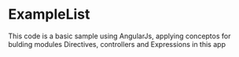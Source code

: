 # ExampleList

This code is a basic sample using AngularJs, applying conceptos for bulding modules
Directives, controllers and Expressions in this app

